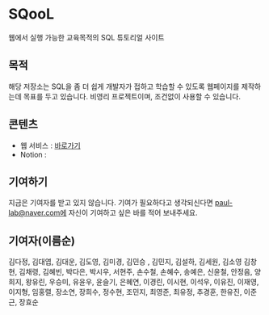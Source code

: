 # SQooL

웹에서 실행 가능한 교육목적의 SQL 튜토리얼 사이트

## 목적

해당 저장소는 SQL을 좀 더 쉽게 개발자가 접하고 학습할 수 있도록 웹페이지를 제작하는데 목표를 두고 있습니다. 비영리 프로젝트이며, 조건없이 사용할 수 있습니다.

## 콘텐츠

- 웹 서비스 : [바로가기](https://flexngrid.com/)
- Notion :

## 기여하기

지금은 기여자를 받고 있지 않습니다. 기여가 필요하다고 생각되신다면 paul-lab@naver.com에 자신이 기여하고 싶은 바를 적어 보내주세요.

## 기여자(이름순)

김다정, 김대엽, 김대운, 김도영, 김미경, 김민승 , 김민지, 김설하, 김세원, 김소영 김창현, 김채령, 김혜빈, 박다은, 박시우, 서현주, 손수철, 손혜수, 송예은, 신윤철, 안정음, 양희지, 왕유린, 우승미, 유윤우, 윤슬기, 은혜연, 이경린, 이시현, 이석우, 이유진, 이재영, 이지형, 임홍렬, 장소연, 장희수, 정수현, 조민지, 최영준, 최유정, 추경훈, 한유진, 이준근, 장효순
